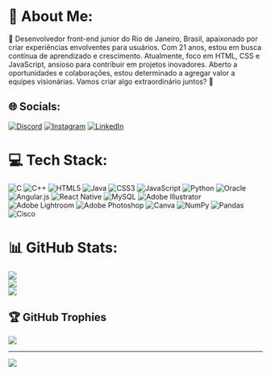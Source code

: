 # 💫 About Me:
👋 Desenvolvedor front-end junior do Rio de Janeiro, Brasil, apaixonado por criar experiências envolventes para usuários. Com 21 anos, estou em busca contínua de aprendizado e crescimento. Atualmente, foco em HTML, CSS e JavaScript, ansioso para contribuir em projetos inovadores. Aberto a oportunidades e colaborações, estou determinado a agregar valor a equipes visionárias. Vamos criar algo extraordinário juntos? 🚀


## 🌐 Socials:
[![Discord](https://img.shields.io/badge/Discord-%237289DA.svg?logo=discord&logoColor=white)](https://discord.gg/Bomfim#9925) [![Instagram](https://img.shields.io/badge/Instagram-%23E4405F.svg?logo=Instagram&logoColor=white)](https://instagram.com/me_davibomfim) [![LinkedIn](https://img.shields.io/badge/LinkedIn-%230077B5.svg?logo=linkedin&logoColor=white)](https://linkedin.com/in/https://www.linkedin.com/in/davi-bomfim-212776283/) 

# 💻 Tech Stack:
![C](https://img.shields.io/badge/c-%2300599C.svg?style=flat&logo=c&logoColor=white) ![C++](https://img.shields.io/badge/c++-%2300599C.svg?style=flat&logo=c%2B%2B&logoColor=white) ![HTML5](https://img.shields.io/badge/html5-%23E34F26.svg?style=flat&logo=html5&logoColor=white) ![Java](https://img.shields.io/badge/java-%23ED8B00.svg?style=flat&logo=openjdk&logoColor=white) ![CSS3](https://img.shields.io/badge/css3-%231572B6.svg?style=flat&logo=css3&logoColor=white) ![JavaScript](https://img.shields.io/badge/javascript-%23323330.svg?style=flat&logo=javascript&logoColor=%23F7DF1E) ![Python](https://img.shields.io/badge/python-3670A0?style=flat&logo=python&logoColor=ffdd54) ![Oracle](https://img.shields.io/badge/Oracle-F80000?style=flat&logo=oracle&logoColor=white) ![Angular.js](https://img.shields.io/badge/angular.js-%23E23237.svg?style=flat&logo=angularjs&logoColor=white) ![React Native](https://img.shields.io/badge/react_native-%2320232a.svg?style=flat&logo=react&logoColor=%2361DAFB) ![MySQL](https://img.shields.io/badge/mysql-%2300000f.svg?style=flat&logo=mysql&logoColor=white) ![Adobe Illustrator](https://img.shields.io/badge/adobe%20illustrator-%23FF9A00.svg?style=flat&logo=adobe%20illustrator&logoColor=white) ![Adobe Lightroom](https://img.shields.io/badge/Adobe%20Lightroom-31A8FF.svg?style=flat&logo=Adobe%20Lightroom&logoColor=white) ![Adobe Photoshop](https://img.shields.io/badge/adobe%20photoshop-%2331A8FF.svg?style=flat&logo=adobe%20photoshop&logoColor=white) ![Canva](https://img.shields.io/badge/Canva-%2300C4CC.svg?style=flat&logo=Canva&logoColor=white) ![NumPy](https://img.shields.io/badge/numpy-%23013243.svg?style=flat&logo=numpy&logoColor=white) ![Pandas](https://img.shields.io/badge/pandas-%23150458.svg?style=flat&logo=pandas&logoColor=white) ![Cisco](https://img.shields.io/badge/cisco-%23049fd9.svg?style=flat&logo=cisco&logoColor=black)
# 📊 GitHub Stats:
![](https://github-readme-stats.vercel.app/api?username=DaviNBomfim&theme=synthwave&hide_border=false&include_all_commits=false&count_private=false)<br/>
![](https://github-readme-streak-stats.herokuapp.com/?user=DaviNBomfim&theme=synthwave&hide_border=false)<br/>
![](https://github-readme-stats.vercel.app/api/top-langs/?username=DaviNBomfim&theme=synthwave&hide_border=false&include_all_commits=false&count_private=false&layout=compact)

## 🏆 GitHub Trophies
![](https://github-profile-trophy.vercel.app/?username=DaviNBomfim&theme=algolia&no-frame=false&no-bg=true&margin-w=4)

---
[![](https://visitcount.itsvg.in/api?id=DaviNBomfim&icon=0&color=6)](https://visitcount.itsvg.in)

<!-- Proudly created with GPRM ( https://gprm.itsvg.in ) -->
